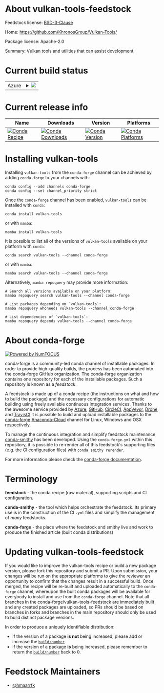 About vulkan-tools-feedstock
============================

Feedstock license: [BSD-3-Clause](https://github.com/conda-forge/vulkan-tools-feedstock/blob/main/LICENSE.txt)

Home: https://github.com/KhronosGroup/Vulkan-Tools/

Package license: Apache-2.0

Summary: Vulkan tools and utilities that can assist development

Current build status
====================


<table>
    
  <tr>
    <td>Azure</td>
    <td>
      <details>
        <summary>
          <a href="https://dev.azure.com/conda-forge/feedstock-builds/_build/latest?definitionId=19657&branchName=main">
            <img src="https://dev.azure.com/conda-forge/feedstock-builds/_apis/build/status/vulkan-tools-feedstock?branchName=main">
          </a>
        </summary>
        <table>
          <thead><tr><th>Variant</th><th>Status</th></tr></thead>
          <tbody><tr>
              <td>linux_64</td>
              <td>
                <a href="https://dev.azure.com/conda-forge/feedstock-builds/_build/latest?definitionId=19657&branchName=main">
                  <img src="https://dev.azure.com/conda-forge/feedstock-builds/_apis/build/status/vulkan-tools-feedstock?branchName=main&jobName=linux&configuration=linux%20linux_64_" alt="variant">
                </a>
              </td>
            </tr><tr>
              <td>win_64</td>
              <td>
                <a href="https://dev.azure.com/conda-forge/feedstock-builds/_build/latest?definitionId=19657&branchName=main">
                  <img src="https://dev.azure.com/conda-forge/feedstock-builds/_apis/build/status/vulkan-tools-feedstock?branchName=main&jobName=win&configuration=win%20win_64_" alt="variant">
                </a>
              </td>
            </tr>
          </tbody>
        </table>
      </details>
    </td>
  </tr>
</table>

Current release info
====================

| Name | Downloads | Version | Platforms |
| --- | --- | --- | --- |
| [![Conda Recipe](https://img.shields.io/badge/recipe-vulkan--tools-green.svg)](https://anaconda.org/conda-forge/vulkan-tools) | [![Conda Downloads](https://img.shields.io/conda/dn/conda-forge/vulkan-tools.svg)](https://anaconda.org/conda-forge/vulkan-tools) | [![Conda Version](https://img.shields.io/conda/vn/conda-forge/vulkan-tools.svg)](https://anaconda.org/conda-forge/vulkan-tools) | [![Conda Platforms](https://img.shields.io/conda/pn/conda-forge/vulkan-tools.svg)](https://anaconda.org/conda-forge/vulkan-tools) |

Installing vulkan-tools
=======================

Installing `vulkan-tools` from the `conda-forge` channel can be achieved by adding `conda-forge` to your channels with:

```
conda config --add channels conda-forge
conda config --set channel_priority strict
```

Once the `conda-forge` channel has been enabled, `vulkan-tools` can be installed with `conda`:

```
conda install vulkan-tools
```

or with `mamba`:

```
mamba install vulkan-tools
```

It is possible to list all of the versions of `vulkan-tools` available on your platform with `conda`:

```
conda search vulkan-tools --channel conda-forge
```

or with `mamba`:

```
mamba search vulkan-tools --channel conda-forge
```

Alternatively, `mamba repoquery` may provide more information:

```
# Search all versions available on your platform:
mamba repoquery search vulkan-tools --channel conda-forge

# List packages depending on `vulkan-tools`:
mamba repoquery whoneeds vulkan-tools --channel conda-forge

# List dependencies of `vulkan-tools`:
mamba repoquery depends vulkan-tools --channel conda-forge
```


About conda-forge
=================

[![Powered by
NumFOCUS](https://img.shields.io/badge/powered%20by-NumFOCUS-orange.svg?style=flat&colorA=E1523D&colorB=007D8A)](https://numfocus.org)

conda-forge is a community-led conda channel of installable packages.
In order to provide high-quality builds, the process has been automated into the
conda-forge GitHub organization. The conda-forge organization contains one repository
for each of the installable packages. Such a repository is known as a *feedstock*.

A feedstock is made up of a conda recipe (the instructions on what and how to build
the package) and the necessary configurations for automatic building using freely
available continuous integration services. Thanks to the awesome service provided by
[Azure](https://azure.microsoft.com/en-us/services/devops/), [GitHub](https://github.com/),
[CircleCI](https://circleci.com/), [AppVeyor](https://www.appveyor.com/),
[Drone](https://cloud.drone.io/welcome), and [TravisCI](https://travis-ci.com/)
it is possible to build and upload installable packages to the
[conda-forge](https://anaconda.org/conda-forge) [Anaconda-Cloud](https://anaconda.org/)
channel for Linux, Windows and OSX respectively.

To manage the continuous integration and simplify feedstock maintenance
[conda-smithy](https://github.com/conda-forge/conda-smithy) has been developed.
Using the ``conda-forge.yml`` within this repository, it is possible to re-render all of
this feedstock's supporting files (e.g. the CI configuration files) with ``conda smithy rerender``.

For more information please check the [conda-forge documentation](https://conda-forge.org/docs/).

Terminology
===========

**feedstock** - the conda recipe (raw material), supporting scripts and CI configuration.

**conda-smithy** - the tool which helps orchestrate the feedstock.
                   Its primary use is in the construction of the CI ``.yml`` files
                   and simplify the management of *many* feedstocks.

**conda-forge** - the place where the feedstock and smithy live and work to
                  produce the finished article (built conda distributions)


Updating vulkan-tools-feedstock
===============================

If you would like to improve the vulkan-tools recipe or build a new
package version, please fork this repository and submit a PR. Upon submission,
your changes will be run on the appropriate platforms to give the reviewer an
opportunity to confirm that the changes result in a successful build. Once
merged, the recipe will be re-built and uploaded automatically to the
`conda-forge` channel, whereupon the built conda packages will be available for
everybody to install and use from the `conda-forge` channel.
Note that all branches in the conda-forge/vulkan-tools-feedstock are
immediately built and any created packages are uploaded, so PRs should be based
on branches in forks and branches in the main repository should only be used to
build distinct package versions.

In order to produce a uniquely identifiable distribution:
 * If the version of a package **is not** being increased, please add or increase
   the [``build/number``](https://docs.conda.io/projects/conda-build/en/latest/resources/define-metadata.html#build-number-and-string).
 * If the version of a package **is** being increased, please remember to return
   the [``build/number``](https://docs.conda.io/projects/conda-build/en/latest/resources/define-metadata.html#build-number-and-string)
   back to 0.

Feedstock Maintainers
=====================

* [@hmaarrfk](https://github.com/hmaarrfk/)

